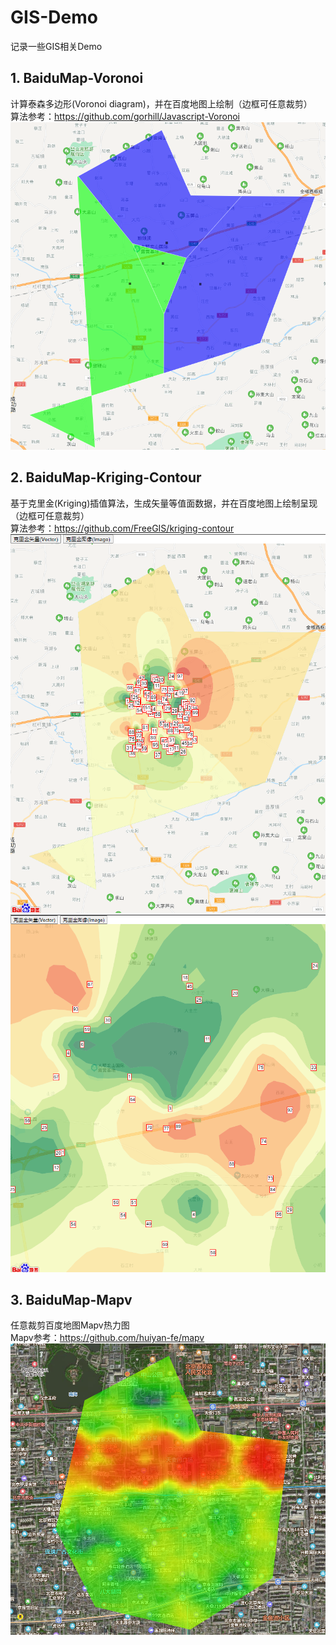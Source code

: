 # GIS-Demo
记录一些GIS相关Demo

## 1. BaiduMap-Voronoi
计算泰森多边形(Voronoi diagram)，并在百度地图上绘制（边框可任意裁剪）  
算法参考：https://github.com/gorhill/Javascript-Voronoi
![voronoi](pic/voronoi.png)

## 2. BaiduMap-Kriging-Contour
基于克里金(Kriging)插值算法，生成矢量等值面数据，并在百度地图上绘制呈现（边框可任意裁剪）  
算法参考：https://github.com/FreeGIS/kriging-contour
![kriging1](pic/kriging1.png) ![kriging2](pic/kriging2.png)

## 3. BaiduMap-Mapv
任意裁剪百度地图Mapv热力图  
Mapv参考：https://github.com/huiyan-fe/mapv
![mapv](pic/mapv.png)